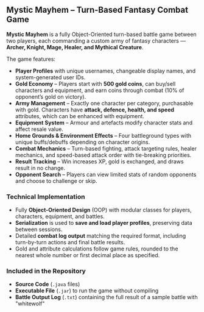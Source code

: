 ## Mystic Mayhem – Turn-Based Fantasy Combat Game

**Mystic Mayhem**  is a fully Object-Oriented turn-based battle game between two players, each commanding a custom army of fantasy characters — **Archer, Knight, Mage, Healer, and Mythical Creature**.

The game features:

* **Player Profiles** with unique usernames, changeable display names, and system-generated user IDs.
* **Gold Economy** – Players start with **500 gold coins**, can buy/sell characters and equipment, and earn coins through combat (10% of opponent’s gold on victory).
* **Army Management** – Exactly one character per category, purchasable with gold. Characters have **attack, defence, health, and speed** attributes, which can be enhanced with equipment.
* **Equipment System** – Armour and artefacts modify character stats and affect resale value.
* **Home Grounds & Environment Effects** – Four battleground types with unique buffs/debuffs depending on character origins.
* **Combat Mechanics** – Turn-based fighting, attack targeting rules, healer mechanics, and speed-based attack order with tie-breaking priorities.
* **Result Tracking** – Win increases XP, gold is exchanged, and draws result in no change.
* **Opponent Search** – Players can view limited stats of random opponents and choose to challenge or skip.

### Technical Implementation

* Fully **Object-Oriented Design** (OOP) with modular classes for players, characters, equipment, and battles.
* **Serialization** is used to **save and load player profiles**, preserving data between sessions.
* Detailed **combat log output** matching the required format, including turn-by-turn actions and final battle results.
* Gold and attribute calculations follow game rules, rounded to the nearest whole number or first decimal place as specified.

### Included in the Repository

* **Source Code** (`.java` files)
* **Executable File** (`.jar`) to run the game without compiling
* **Battle Output Log** (`.txt`) containing the full result of a sample battle with "whitewolf"
